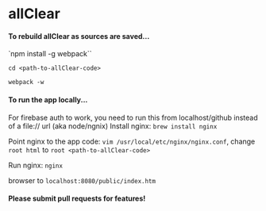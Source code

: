 # allClear

#### To rebuild allClear as sources are saved...
`npm install -g webpack``

`cd <path-to-allClear-code>`

`webpack -w`

#### To run the app locally...
For firebase auth to work, you need to run this from localhost/github instead of a file:// url (aka node/ngnix)
Install nginx: `brew install nginx`

Point nginx to the app code: `vim /usr/local/etc/nginx/nginx.conf`, change `root html` to `root <path-to-allClear-code>`

Run nginx: `nginx`

browser to `localhost:8080/public/index.htm`

#### Please submit pull requests for features!
